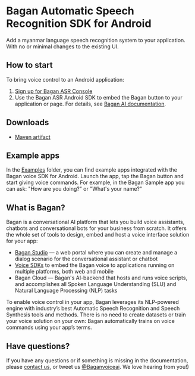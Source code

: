 # Bagan Automatic Speech Recognition SDK for Android

Add a myanmar language speech recognition system to your application. With no or minimal changes to the existing UI.

## How to start

To bring voice control to an Android application:

1. [Sign up for Bagan ASR Console](https://cms.baganasr.com/)
2. Use the Bagan ASR Android SDK to embed the Bagan button to your application or page. For details, see [Bagan AI documentation]( https://Bagan.app/docs/client-api/android/android-api).


## Downloads
* [Maven artifact](https://search.maven.org/artifact/app.Bagan/sdk)


## Example  apps

In the [Examples](https://github.com/Bagan-ai/Bagan-sdk-android/tree/master/examples) folder, you can find example apps integrated with the Bagan voice SDK for Android. Launch the app, tap the Bagan button and start giving voice commands. For example, in the Bagan Sample app you can ask: "How are you doing?" or "What's your name?"

## What is Bagan?

Bagan is a conversational AI platform that lets you build voice assistants, chatbots and conversational bots for your business from scratch. It offers the whole set of tools to design, embed and host a voice interface solution for your app:

* [Bagan Studio](https://studio.Bagan.app/) — a web portal where you can create and manage a dialog scenario for the conversational assistant or chatbot
* [Voice SDKs](https://github.com/Bagan-ai) to embed the Bagan voice to applications running on multiple platforms, both web and mobile
* Bagan Cloud — Bagan's AI-backend that hosts and runs voice scripts, and accomplishes all Spoken Language Understanding (SLU) and Natural Language Processing (NLP) tasks

To enable voice control in your app, Bagan leverages its NLP-powered engine with industry’s best Automatic Speech Recognition and Speech Synthesis tools and methods. There is no need to create datasets or train your voice solution on your own: Bagan automatically trains on voice commands using your app’s terms.

## Have questions?
If you have any questions or if something is missing in the documentation, please [contact us](mailto:support@Bagan.app), or tweet us [@Baganvoiceai](https://twitter.com/Baganvoiceai). We love hearing from you!)
